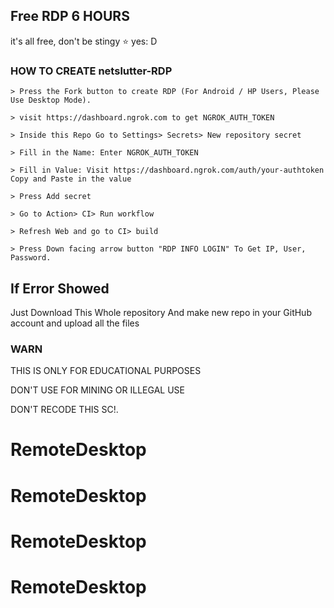 

## Free RDP 6 HOURS

it's all free, don't be stingy ⭐️ yes: D


### HOW TO CREATE netslutter-RDP
```
> Press the Fork button to create RDP (For Android / HP Users, Please Use Desktop Mode).

> visit https://dashboard.ngrok.com to get NGROK_AUTH_TOKEN

> Inside this Repo Go to Settings> Secrets> New repository secret

> Fill in the Name: Enter NGROK_AUTH_TOKEN

> Fill in Value: Visit https://dashboard.ngrok.com/auth/your-authtoken Copy and Paste in the value

> Press Add secret 

> Go to Action> CI> Run workflow

> Refresh Web and go to CI> build

> Press Down facing arrow button "RDP INFO LOGIN" To Get IP, User, Password.
```
## If Error Showed

Just Download This Whole repository And make new repo in your GitHub account and upload all the files
### WARN

THIS IS ONLY FOR EDUCATIONAL PURPOSES

DON'T USE FOR MINING OR ILLEGAL USE

DON'T RECODE THIS SC!.
# RemoteDesktop
# RemoteDesktop
# RemoteDesktop
# RemoteDesktop
